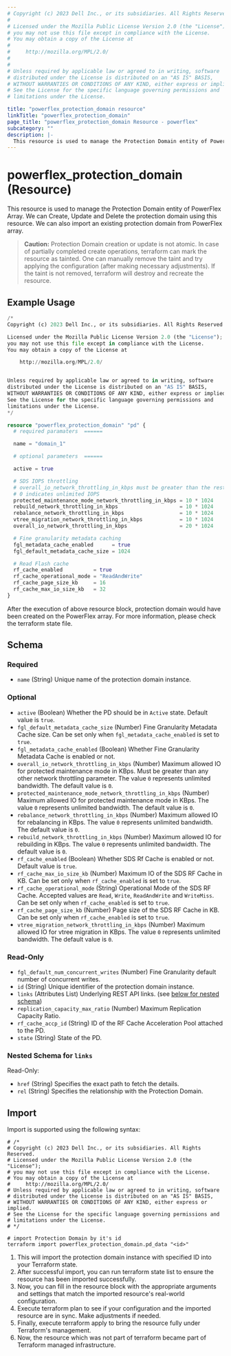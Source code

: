 ```yaml
---
# Copyright (c) 2023 Dell Inc., or its subsidiaries. All Rights Reserved.
# 
# Licensed under the Mozilla Public License Version 2.0 (the "License");
# you may not use this file except in compliance with the License.
# You may obtain a copy of the License at
# 
#     http://mozilla.org/MPL/2.0/
# 
# 
# Unless required by applicable law or agreed to in writing, software
# distributed under the License is distributed on an "AS IS" BASIS,
# WITHOUT WARRANTIES OR CONDITIONS OF ANY KIND, either express or implied.
# See the License for the specific language governing permissions and
# limitations under the License.

title: "powerflex_protection_domain resource"
linkTitle: "powerflex_protection_domain"
page_title: "powerflex_protection_domain Resource - powerflex"
subcategory: ""
description: |-
  This resource is used to manage the Protection Domain entity of PowerFlex Array. We can Create, Update and Delete the protection domain using this resource. We can also import an existing protection domain from PowerFlex array.
---
```


# powerflex_protection_domain (Resource)

This resource is used to manage the Protection Domain entity of PowerFlex Array. We can Create, Update and Delete the protection domain using this resource. We can also import an existing protection domain from PowerFlex array.

> **Caution:** Protection Domain creation or update is not atomic. In case of partially completed create operations, terraform can mark the resource as tainted.
One can manually remove the taint and try applying the configuration (after making necessary adjustments).
If the taint is not removed, terraform will destroy and recreate the resource.

## Example Usage

```terraform
/*
Copyright (c) 2023 Dell Inc., or its subsidiaries. All Rights Reserved.

Licensed under the Mozilla Public License Version 2.0 (the "License");
you may not use this file except in compliance with the License.
You may obtain a copy of the License at

    http://mozilla.org/MPL/2.0/


Unless required by applicable law or agreed to in writing, software
distributed under the License is distributed on an "AS IS" BASIS,
WITHOUT WARRANTIES OR CONDITIONS OF ANY KIND, either express or implied.
See the License for the specific language governing permissions and
limitations under the License.
*/

resource "powerflex_protection_domain" "pd" {
  # required paramaters  ======

  name = "domain_1"

  # optional parameters  ======

  active = true

  # SDS IOPS throttling
  # overall_io_network_throttling_in_kbps must be greater than the rest of the parameters
  # 0 indicates unlimited IOPS
  protected_maintenance_mode_network_throttling_in_kbps = 10 * 1024
  rebuild_network_throttling_in_kbps                    = 10 * 1024
  rebalance_network_throttling_in_kbps                  = 10 * 1024
  vtree_migration_network_throttling_in_kbps            = 10 * 1024
  overall_io_network_throttling_in_kbps                 = 20 * 1024

  # Fine granularity metadata caching
  fgl_metadata_cache_enabled      = true
  fgl_default_metadata_cache_size = 1024

  # Read Flash cache
  rf_cache_enabled          = true
  rf_cache_operational_mode = "ReadAndWrite"
  rf_cache_page_size_kb     = 16
  rf_cache_max_io_size_kb   = 32
}
```

After the execution of above resource block, protection domain would have been created on the PowerFlex array. For more information, please check the terraform state file.

<!-- schema generated by tfplugindocs -->
## Schema

### Required

- `name` (String) Unique name of the protection domain instance.

### Optional

- `active` (Boolean) Whether the PD should be in `Active` state. Default value is `true`.
- `fgl_default_metadata_cache_size` (Number) Fine Granularity Metadata Cache size. Can be set only when `fgl_metadata_cache_enabled` is set to `true`.
- `fgl_metadata_cache_enabled` (Boolean) Whether Fine Granularity Metadata Cache is enabled or not.
- `overall_io_network_throttling_in_kbps` (Number) Maximum allowed IO for protected maintenance mode in KBps. Must be greater than any other network throttling parameter. The value `0` represents unlimited bandwidth. The default value is `0`.
- `protected_maintenance_mode_network_throttling_in_kbps` (Number) Maximum allowed IO for protected maintenance mode in KBps. The value `0` represents unlimited bandwidth. The default value is `0`.
- `rebalance_network_throttling_in_kbps` (Number) Maximum allowed IO for rebalancing in KBps. The value `0` represents unlimited bandwidth. The default value is `0`.
- `rebuild_network_throttling_in_kbps` (Number) Maximum allowed IO for rebuilding in KBps. The value `0` represents unlimited bandwidth. The default value is `0`.
- `rf_cache_enabled` (Boolean) Whether SDS Rf Cache is enabled or not. Default value is `true`.
- `rf_cache_max_io_size_kb` (Number) Maximum IO of the SDS RF Cache in KB. Can be set only when `rf_cache_enabled` is set to `true`.
- `rf_cache_operational_mode` (String) Operational Mode of the SDS RF Cache. Accepted values are `Read`, `Write`, `ReadAndWrite` and `WriteMiss`. Can be set only when `rf_cache_enabled` is set to `true`.
- `rf_cache_page_size_kb` (Number) Page size of the SDS RF Cache in KB. Can be set only when `rf_cache_enabled` is set to `true`.
- `vtree_migration_network_throttling_in_kbps` (Number) Maximum allowed IO for vtree migration in KBps. The value `0` represents unlimited bandwidth. The default value is `0`.

### Read-Only

- `fgl_default_num_concurrent_writes` (Number) Fine Granularity default number of concurrent writes.
- `id` (String) Unique identifier of the protection domain instance.
- `links` (Attributes List) Underlying REST API links. (see [below for nested schema](#nestedatt--links))
- `replication_capacity_max_ratio` (Number) Maximum Replication Capacity Ratio.
- `rf_cache_accp_id` (String) ID of the RF Cache Acceleration Pool attached to the PD.
- `state` (String) State of the PD.

<a id="nestedatt--links"></a>
### Nested Schema for `links`

Read-Only:

- `href` (String) Specifies the exact path to fetch the details.
- `rel` (String) Specifies the relationship with the Protection Domain.

## Import

Import is supported using the following syntax:

```shell
# /*
# Copyright (c) 2023 Dell Inc., or its subsidiaries. All Rights Reserved.
# Licensed under the Mozilla Public License Version 2.0 (the "License");
# you may not use this file except in compliance with the License.
# You may obtain a copy of the License at
#     http://mozilla.org/MPL/2.0/
# Unless required by applicable law or agreed to in writing, software
# distributed under the License is distributed on an "AS IS" BASIS,
# WITHOUT WARRANTIES OR CONDITIONS OF ANY KIND, either express or implied.
# See the License for the specific language governing permissions and
# limitations under the License.
# */

# import Protection Domain by it's id
terraform import powerflex_protection_domain.pd_data "<id>"
```

1. This will import the protection domain instance with specified ID into your Terraform state.
2. After successful import, you can run terraform state list to ensure the resource has been imported successfully.
3. Now, you can fill in the resource block with the appropriate arguments and settings that match the imported resource's real-world configuration.
4. Execute terraform plan to see if your configuration and the imported resource are in sync. Make adjustments if needed.
5. Finally, execute terraform apply to bring the resource fully under Terraform's management.
6. Now, the resource which was not part of terraform became part of Terraform managed infrastructure.